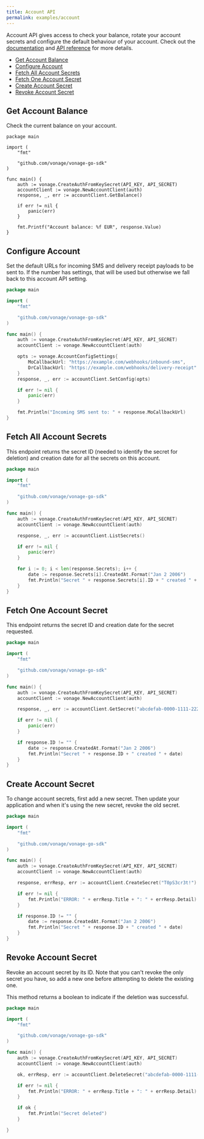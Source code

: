 ```yaml
---
title: Account API
permalink: examples/account
---
```


Account API gives access to check your balance, rotate your account secrets and configure the default behaviour of your account. Check out the [documentation](https://developer.nexmo.com/account/overview) and [API reference](https://developer.nexmo.com/api/account) for more details.

- [Get Account Balance](#get-account-balance)
- [Configure Account](#configure-account)
- [Fetch All Account Secrets](#fetch-all-account-secrets)
- [Fetch One Account Secret](#fetch-one-account-secret)
- [Create Account Secret](#create-account-secret)
- [Revoke Account Secret](#revoke-account-secret)

## Get Account Balance

Check the current balance on your account.

```golang
package main

import (
	"fmt"

	"github.com/vonage/vonage-go-sdk"
)

func main() {
    auth := vonage.CreateAuthFromKeySecret(API_KEY, API_SECRET)
	accountClient := vonage.NewAccountClient(auth)
	response, _, err := accountClient.GetBalance()

	if err != nil {
		panic(err)
	}

	fmt.Printf("Account balance: %f EUR", response.Value)
}
```

## Configure Account

Set the default URLs for incoming SMS and delivery receipt payloads to be sent to. If the number has settings, that will be used but otherwise we fall back to this account API setting.

```go
package main

import (
	"fmt"

	"github.com/vonage/vonage-go-sdk"
)

func main() {
    auth := vonage.CreateAuthFromKeySecret(API_KEY, API_SECRET)
	accountClient := vonage.NewAccountClient(auth)

    opts := vonage.AccountConfigSettings{
        MoCallbackUrl: "https://example.com/webhooks/inbound-sms",
        DrCallbackUrl: "https://example.com/webhooks/delivery-receipt"
    }
	response, _, err := accountClient.SetConfig(opts)

	if err != nil {
		panic(err)
	}

    fmt.Println("Incoming SMS sent to: " + response.MoCallbackUrl)
}
```

## Fetch All Account Secrets

This endpoint returns the secret ID (needed to identify the secret for deletion) and creation date for all the secrets on this account.

```go
package main

import (
	"fmt"

	"github.com/vonage/vonage-go-sdk"
)

func main() {
    auth := vonage.CreateAuthFromKeySecret(API_KEY, API_SECRET)
	accountClient := vonage.NewAccountClient(auth)

	response, _, err := accountClient.ListSecrets()

	if err != nil {
		panic(err)
	}

	for i := 0; i < len(response.Secrets); i++ {
		date := response.Secrets[i].CreatedAt.Format("Jan 2 2006")
		fmt.Println("Secret " + response.Secrets[i].ID + " created " + date)
	}
}
```

## Fetch One Account Secret

This endpoint returns the secret ID and creation date for the secret requested.

```go
package main

import (
	"fmt"

	"github.com/vonage/vonage-go-sdk"
)

func main() {
    auth := vonage.CreateAuthFromKeySecret(API_KEY, API_SECRET)
	accountClient := vonage.NewAccountClient(auth)

	response, _, err := accountClient.GetSecret("abcdefab-0000-1111-2222-0123456789ef")

	if err != nil {
		panic(err)
	}

	if response.ID != "" {
		date := response.CreatedAt.Format("Jan 2 2006")
		fmt.Println("Secret " + response.ID + " created " + date)
	}
}
```

## Create Account Secret

To change account secrets, first add a new secret. Then update your application and when it's using the new secret, revoke the old secret.

```go
package main

import (
	"fmt"

	"github.com/vonage/vonage-go-sdk"
)

func main() {
    auth := vonage.CreateAuthFromKeySecret(API_KEY, API_SECRET)
	accountClient := vonage.NewAccountClient(auth)

	response, errResp, err := accountClient.CreateSecret("T0pS3cr3t!")

	if err != nil {
		fmt.Println("ERROR: " + errResp.Title + ": " + errResp.Detail)
	}

	if response.ID != "" {
		date := response.CreatedAt.Format("Jan 2 2006")
		fmt.Println("Secret " + response.ID + " created " + date)
	}
}
```

## Revoke Account Secret

Revoke an account secret by its ID. Note that you can't revoke the only secret you have, so add a new one before attempting to delete the existing one.

This method returns a boolean to indicate if the deletion was successful.

```go
package main

import (
	"fmt"

	"github.com/vonage/vonage-go-sdk"
)

func main() {
    auth := vonage.CreateAuthFromKeySecret(API_KEY, API_SECRET)
	accountClient := vonage.NewAccountClient(auth)

	ok, errResp, err := accountClient.DeleteSecret("abcdefab-0000-1111-2222-0123456789ef")

	if err != nil {
		fmt.Println("ERROR: " + errResp.Title + ": " + errResp.Detail)
	}

	if ok {
		fmt.Println("Secret deleted")
	}

}
```
